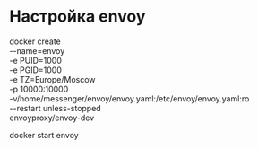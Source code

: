 # Настройка envoy

docker create  \
	--name=envoy \
	-e PUID=1000 \
	-e PGID=1000 \
	-e TZ=Europe/Moscow \
	-p 10000:10000 \
	-v/home/messenger/envoy/envoy.yaml:/etc/envoy/envoy.yaml:ro \
	--restart unless-stopped \
	envoyproxy/envoy-dev
	
docker start envoy